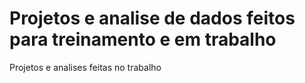 # Projetos e analise de dados feitos para treinamento e em trabalho
Projetos e analises feitas no trabalho
